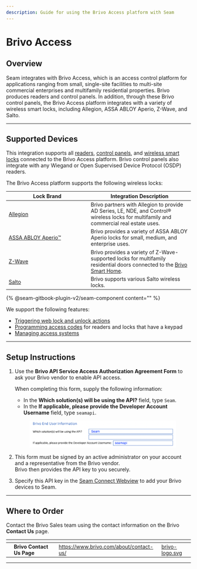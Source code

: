 ```yaml
---
description: Guide for using the Brivo Access platform with Seam
---
```


# Brivo Access

## Overview

Seam integrates with Brivo Access, which is an access control platform for applications ranging from small, single-site facilities to multi-site commercial enterprises and multifamily residential properties. Brivo produces readers and control panels. In addition, through these Brivo control panels, the Brivo Access platform integrates with a variety of wireless smart locks, including Allegion, ASSA ABLOY Aperio, Z-Wave, and Salto.

***

## Supported Devices

This integration supports all [readers](https://www.brivo.com/products/smart-readers/), [control panels](https://www.brivo.com/products/control-panels/), and [wireless smart locks](https://www.brivo.com/products/smart-locks/) connected to the Brivo Access platform. Brivo control panels also integrate with any Wiegand or Open Supervised Device Protocol (OSDP) readers.

The Brivo Access platform supports the following wireless locks:

<table><thead><tr><th width="210">Lock Brand</th><th>Integration Description</th></tr></thead><tbody><tr><td><a href="https://resources.brivo.com/data-sheets/allegion-ndele-wireless-locks-data-sheet">Allegion</a></td><td>Brivo partners with Allegion to provide AD Series, LE, NDE, and Control® wireless locks for multifamily and commercial real estate uses.</td></tr><tr><td><a href="https://resources.brivo.com/data-sheets/assa-abloy-wireless-locks-data-sheet">ASSA ABLOY Aperio™</a></td><td>Brivo provides a variety of ASSA ABLOY Aperio locks for small, medium, and enterprise uses.</td></tr><tr><td><a href="https://www.brivo.com/lp/request-consultation">Z-Wave</a></td><td>Brivo provides a variety of Z-Wave-supported locks for multifamily residential doors connected to the <a href="https://www.brivo.com/products/smart-home/">Brivo Smart Home</a>.</td></tr><tr><td><a href="https://www.brivo.com/lp/request-consultation">Salto</a></td><td>Brivo supports various Salto wireless locks.</td></tr></tbody></table>

{% @seam-gitbook-plugin-v2/seam-component content="<seam-supported-device-table
  endpoint="https://connect.getseam.com"
  client-session-token="seam_cst126DAjfor_2kxn8QAAEUkj3Zu4Nr1Aoauy"
  brands='["brivo"]'
/>" %}

We support the following features:

* [Triggering web lock and unlock actions](../products/smart-locks/lock-and-unlock.md)
* [Programming access codes](../products/smart-locks/access-codes/) for readers and locks that have a keypad
* [Managing access systems](../products/access-systems/)

***

## Setup Instructions

1.  Use the **Brivo API Service Access Authorization Agreement Form** to ask your Brivo vendor to enable API access.

    When completing this form, supply the following information:

    * In the **Which solution(s) will be using the API?** field, type `Seam`.
    * In the **If applicable, please provide the Developer Account Username** field, type `seamapi`.

    <figure><img src="../.gitbook/assets/brivo-api-service-access-auth-agreement-form.png" alt="Brivo API Service Access Authorization Agreement Form" width="563"><figcaption></figcaption></figure>
2. This form must be signed by an active administrator on your account and a representative from the Brivo vendor.\
   Brivo then provides the API key to you securely.
3. Specify this API key in the [Seam Connect Webview](../core-concepts/connect-webviews.md) to add your Brivo devices to Seam.

***

## Where to Order

Contact the Brivo Sales team using the contact information on the Brivo **Contact Us** page.

<table data-view="cards"><thead><tr><th></th><th></th><th></th><th data-hidden data-card-target data-type="content-ref"></th><th data-hidden data-card-cover data-type="files"></th></tr></thead><tbody><tr><td></td><td><strong>Brivo Contact Us Page</strong></td><td></td><td><a href="https://www.brivo.com/about/contact-us/">https://www.brivo.com/about/contact-us/</a></td><td><a href="../.gitbook/assets/brivo-logo.svg">brivo-logo.svg</a></td></tr></tbody></table>

***

